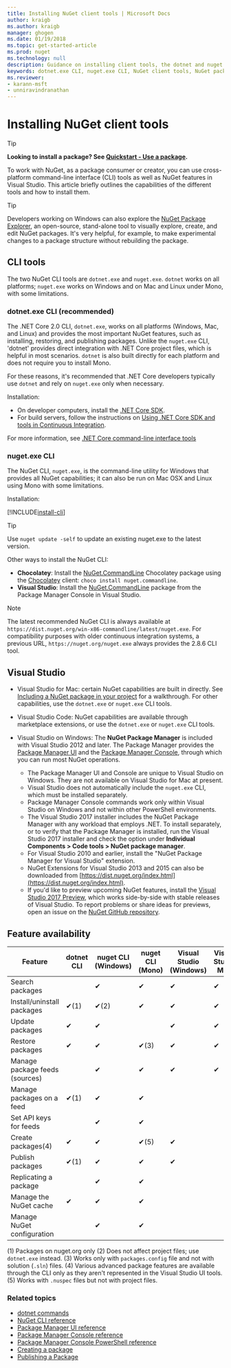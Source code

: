 ```yaml
---
title: Installing NuGet client tools | Microsoft Docs
author: kraigb
ms.author: kraigb
manager: ghogen
ms.date: 01/19/2018
ms.topic: get-started-article
ms.prod: nuget
ms.technology: null
description: Guidance on installing client tools, the dotnet and nuget command-line interfaces (CLI), and the Package Manager for Visual Studio.
keywords: dotnet.exe CLI, nuget.exe CLI, NuGet client tools, NuGet package manager, NuGet package manager console, NuGet for Visual Studio, NuGet beta channel
ms.reviewer:
- karann-msft
- unniravindranathan
---
```


# Installing NuGet client tools

> [!Tip]
> **Looking to install a package? See [Quickstart - Use a package](../Quickstart/Use-a-Package.md).**

To work with NuGet, as a package consumer or creator, you can use cross-platform command-line interface (CLI) tools as well as NuGet features in Visual Studio. This article briefly outlines the capabilities of the different tools and how to install them.

> [!Tip]
> Developers working on Windows can also explore the [NuGet Package Explorer](https://github.com/NuGetPackageExplorer/NuGetPackageExplorer), an open-source, stand-alone tool to visually explore, create, and edit NuGet packages. It's very helpful, for example, to make experimental changes to a package structure without rebuilding the package.

## CLI tools

The two NuGet CLI tools are `dotnet.exe` and `nuget.exe`. `dotnet` works on all platforms; `nuget.exe` works on Windows and on Mac and Linux under Mono, with some limitations.

### dotnet.exe CLI (recommended)

The .NET Core 2.0 CLI, `dotnet.exe`, works on all platforms (Windows, Mac, and Linux) and provides the most important NuGet features, such as installing, restoring, and publishing packages. Unlike the `nuget.exe` CLI, 'dotnet' provides direct integration with .NET Core project files, which is helpful in most scenarios. `dotnet` is also built directly for each platform and does not require you to install Mono.

For these reasons, it's recommended that .NET Core developers typically use `dotnet` and rely on `nuget.exe` only when necessary.

Installation:

- On developer computers, install the [.NET Core SDK](https://aka.ms/dotnetcoregs).
- For build servers, follow the instructions on [Using .NET Core SDK and tools in Continuous Integration](/dotnet/core/tools/using-ci-with-cli).

For more information, see [.NET Core command-line interface tools](/dotnet/core/tools/index?tabs=netcore2x#tabpanel_fXL5YCOYDa_netcore2x)

### nuget.exe CLI

The NuGet CLI, `nuget.exe`, is the command-line utility for Windows that provides all NuGet capabilities; it can also be run on Mac OSX and Linux using Mono with some limitations.

Installation:

[!INCLUDE[install-cli](../includes/install-cli.md)]

> [!Tip]
> Use `nuget update -self` to update an existing nuget.exe to the latest version.

Other ways to install the NuGet CLI:
- **Chocolatey**: Install the [NuGet.CommandLine](http://chocolatey.org/packages/NuGet.CommandLine) Chocolatey package using the [Chocolatey](http://chocolatey.org) client: `choco install nuget.commandline`.
- **Visual Studio**: Install the [NuGet.CommandLine](http://www.nuget.org/packages/NuGet.CommandLine/) package from the Package Manager Console in Visual Studio.

> [!Note]
> The latest recommended NuGet CLI is always available at `https://dist.nuget.org/win-x86-commandline/latest/nuget.exe`. For compatibility purposes  with older continuous integration systems, a previous URL, `https://nuget.org/nuget.exe` always provides the 2.8.6 CLI tool.

## Visual Studio

- Visual Studio for Mac: certain NuGet capabilities are built in directly. See [Including a NuGet package in your project](/visualstudio/mac/nuget-walkthrough) for a walkthrough. For other capabilities, use the `dotnet.exe` or `nuget.exe` CLI tools.

- Visual Studio Code: NuGet capabilities are available through marketplace extensions, or use the `dotnet.exe` or `nuget.exe` CLI tools.

- Visual Studio on Windows: The **NuGet Package Manager** is included with Visual Studio 2012 and later. The Package Manager provides the [Package Manager UI](../tools/package-manager-ui.md) and the [Package Manager Console](../tools/package-manager-console.md), through which you can run most NuGet operations.
  - The Package Manager UI and Console are unique to Visual Studio on Windows. They are not available on Visual Studio for Mac at present.
  - Visual Studio does not automatically include the `nuget.exe` CLI, which must be installed separately.
  - Package Manager Console commands work only within Visual Studio on Windows and not within other PowerShell environments.
  - The Visual Studio 2017 installer includes the NuGet Package Manager with any workload that employs .NET. To install separately, or to verify that the Package Manager is installed, run the Visual Studio 2017 installer and check the option under **Individual Components > Code tools > NuGet package manager**.
  - For Visual Studio 2010 and earlier, install the "NuGet Package Manager for Visual Studio" extension.
  - NuGet Extensions for Visual Studio 2013 and 2015 can also be downloaded from [https://dist.nuget.org/index.html](https://dist.nuget.org/index.html).
  - If you'd like to preview upcoming NuGet features, install the [Visual Studio 2017 Preview](https://www.visualstudio.com/vs/preview/), which works side-by-side with stable releases of Visual Studio. To report problems or share ideas for previews, open an issue on the [NuGet GitHub repository](https://github.com/Nuget/Home/issues).

## Feature availability

| Feature | dotnet CLI | nuget CLI (Windows) | nuget CLI (Mono) | Visual Studio (Windows) | Visual Studio Mac |
| --- | --- | --- | --- | --- | --- |
| Search packages |  | &#10004; | &#10004; | &#10004; | &#10004; |
| Install/uninstall packages | &#10004;(1) | &#10004;(2) | &#10004; | &#10004; | &#10004; |
| Update packages | &#10004; | &#10004; | | &#10004; | &#10004; |
| Restore packages | &#10004; | &#10004; | &#10004;(3) | &#10004; | &#10004; |
| Manage package feeds (sources) | | &#10004; | &#10004; | &#10004; | &#10004; |
| Manage packages on a feed | &#10004;(1) | &#10004; | &#10004; | | |
| Set API keys for feeds | | &#10004; | &#10004; | | |
| Create packages(4) | &#10004; | &#10004; | &#10004;(5) | &#10004; | |
| Publish packages | &#10004;(1) | &#10004; | &#10004; | &#10004; |  |
| Replicating a package |  | &#10004; | &#10004; | | |
| Manage the NuGet cache | &#10004; | &#10004; | &#10004; | | |
| Manage NuGet configuration | | &#10004; | &#10004; | | |

(1) Packages on nuget.org only
(2) Does not affect project files; use `dotnet.exe` instead.
(3) Works only with `packages.config` file and not with solution (`.sln`) files.
(4) Various advanced package features are available through the CLI only as they aren't represented in the Visual Studio UI tools.
(5) Works with `.nuspec` files but not with project files.

### Related topics

- [dotnet commands](tools/dotnet-commands.md)
- [NuGet CLI reference](tools/nuget-exe-cli-reference.md)
- [Package Manager UI reference](tools/package-manager-ui.md)
- [Package Manager Console reference](tools/package-manager-console.md)
- [Package Manager Console PowerShell reference](tools/powershell-reference.md)
- [Creating a package](create-packages/creating-a-package.md)
- [Publishing a Package](create-packages/publish-a-package.md)
